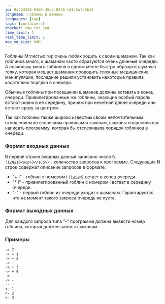 ```yaml
---
id: 9a424146-84d5-45ca-8246-fd1c6afc8b13
longname: Гоблины и шаманы
languages: [cpp]
tags: [containers]
checker: cmp_int_seq
time_limit: 1
real_time_limit: 1
max_vm_size: 64M
---
```



Гоблины Мглистых гор очень любях ходить к своим шаманам. Так как гоблинов много, к шаманам часто образуются очень длинные очереди. А поскольку много гоблинов в одном месте быстро образуют шумную толку, которая мешает шаманам проводить сложные медицинские манипуляции, последние решили установить некоторые правила касательно порядка в очереди.

Обычные гоблины при посещении шаманов должны вставать в конец очереди. Привилегированные же гоблины, знающие особый пароль, встают ровно в ее середину, причем при нечетной длине очереди они встают сразу за центром.

Так как гоблины также широко известны своим непочтительным отношением ко всяческим правилам и законам, шаманы попросили вас написать программу, которая бы отслеживала порядок гоблинов в очереди.

### Формат входных данных

В первой строке входных данный записано число N `(1≤N≤10<sup>3</sup>)` - количество запросов к программе. Следующие N строк содержат описание запросов в формате:

- "+ i" - гоблин с номером i `(1≤i≤N)` встает в конец очереди.
- "* i" - привилегированный гоблин с номером i встает в середину очереди.
- "-" - первый гоблин из очереди уходит к шаманам. Гарантируется, что на момент такого запроса очередь не пуста.

### Формат выходных данных

Для каждого запроса типа "-" программа должна вывести номер гоблина, который должен зайти к шаманам.

### Примеры

```
-> 7
-> + 1
-> + 2
-> -
-> + 3
-> + 4
-> -
-> -
--
<- 1
<- 2
<- 3
```
